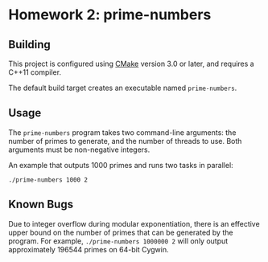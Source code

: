 # Homework 2: prime-numbers

## Building

This project is configured using [CMake](https://cmake.org) version 3.0 or
later, and requires a C++11 compiler.

The default build target creates an executable named `prime-numbers`.

## Usage

The `prime-numbers` program takes two command-line arguments: the number of
primes to generate, and the number of threads to use. Both arguments must be
non-negative integers.

An example that outputs 1000 primes and runs two tasks in parallel:

```shell
./prime-numbers 1000 2
```

## Known Bugs

Due to integer overflow during modular exponentiation, there is an effective
upper bound on the number of primes that can be generated by the program. For
example, `./prime-numbers 1000000 2` will only output approximately 196544
primes on 64-bit Cygwin.
